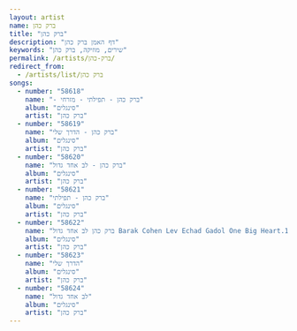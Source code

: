 ```yaml
---
layout: artist
name: ברק כהן
title: "ברק כהן"
description: "דף האמן ברק כהן"
keywords: "שירים, מוזיקה, ברק כהן"
permalink: /artists/ברק-כהן/
redirect_from:
  - /artists/list/ברק כהן
songs:
  - number: "58618"
    name: "- ברק כהן - תפילתי - מזרחי"
    album: "סינגלים"
    artist: "ברק כהן"
  - number: "58619"
    name: "ברק כהן - הדרך שלי"
    album: "סינגלים"
    artist: "ברק כהן"
  - number: "58620"
    name: "ברק כהן - לב אחד גדול"
    album: "סינגלים"
    artist: "ברק כהן"
  - number: "58621"
    name: "ברק כהן - תפילתי"
    album: "סינגלים"
    artist: "ברק כהן"
  - number: "58622"
    name: "ברק כהן לב אחד גדול Barak Cohen Lev Echad Gadol One Big Heart.135"
    album: "סינגלים"
    artist: "ברק כהן"
  - number: "58623"
    name: "הדרך שלי"
    album: "סינגלים"
    artist: "ברק כהן"
  - number: "58624"
    name: "לב אחד גדול"
    album: "סינגלים"
    artist: "ברק כהן"
---
```

